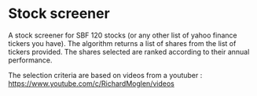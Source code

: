 # Stock screener

A stock screener for SBF 120 stocks (or any other list of yahoo finance tickers you have).
The algorithm returns a list of shares from the list of tickers provided. The shares selected are ranked according to their annual performance.

The selection criteria are based on videos from a youtuber : https://www.youtube.com/c/RichardMoglen/videos
